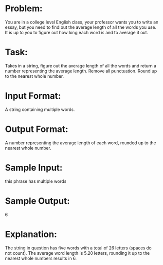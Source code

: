 # Problem:
You are in a college level English class, your professor wants you to write an essay, but you need to find out the average length of all the words you use. It is up to you to figure out how long each word is and to average it out.

# Task: 
Takes in a string, figure out the average length of all the words and return a number representing the average length. Remove all punctuation. Round up to the nearest whole number.

# Input Format: 
A string containing multiple words.

# Output Format: 
A number representing the average length of each word, rounded up to the nearest whole number.

# Sample Input: 
this phrase has multiple words

# Sample Output: 
6

# Explanation:
The string in question has five words with a total of 26 letters (spaces do not count). The average word length is 5.20 letters, rounding it up to the nearest whole numbers results in 6.